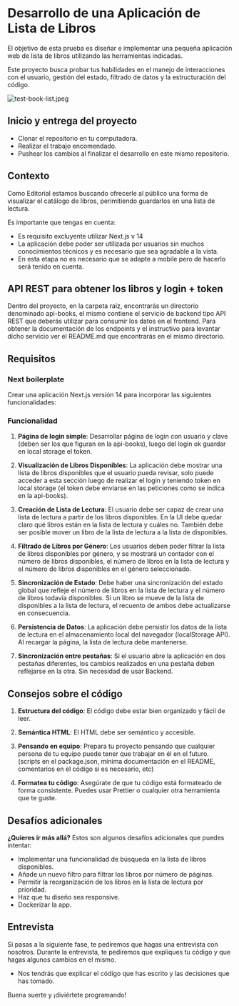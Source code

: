 # Desarrollo de una Aplicación de Lista de Libros

El objetivo de esta prueba es diseñar e implementar una pequeña aplicación web de lista de libros utilizando las herramientas indicadas.
 
Este proyecto busca probar tus habilidades en el manejo de interacciones con el usuario, gestión del estado, filtrado de datos y la estructuración del código.

![test-book-list.jpeg](https://public.smartway.com.ar/images-public/test-book-list.jpeg)

## Inicio y entrega del proyecto

- Clonar el repositorio en tu computadora. 
- Realizar el trabajo encomendado. 
- Pushear los cambios al finalizar el desarrollo en este mismo repositorio. 

## Contexto

Como Editorial estamos buscando ofrecerle al público una forma de visualizar el catálogo de libros, perimitiendo guardarlos en una lista de lectura.

Es importante que tengas en cuenta: 

- Es requisito excluyente utilizar Next.js v 14
- La aplicación debe poder ser utilizada por usuarios sin muchos conocimientos técnicos y es necesario que sea agradable a la vista.
- En esta etapa no es necesario que se adapte a mobile pero de hacerlo será tenido en cuenta. 


## API REST para obtener los libros y login + token

Dentro del proyecto, en la carpeta raíz, encontrarás un directorio denominado api-books, el mismo contiene el servicio de backend tipo API REST que deberás utilizar para consumir los datos en el frontend. Para obtener la documentación de los endpoints y el instructivo para levantar dicho servicio ver el README.md que encontrarás en el mismo directorio. 


## Requisitos

### Next boilerplate

Crear una aplicación Next.js versión 14 para incorporar las siguientes funcionalidades: 


### Funcionalidad

1. **Página de login simple**: Desarrollar página de login con usuario y clave (deben ser los que figuran en la api-books), luego del login ok guardar en local storage el token.

2. **Visualización de Libros Disponibles**: La aplicación debe mostrar una lista de libros disponibles que el usuario pueda revisar, solo puede acceder a esta sección luego de realizar el login y teniendo token en local storage (el token debe enviarse en las peticiones como se indica en la api-books).

3. **Creación de Lista de Lectura**: El usuario debe ser capaz de crear una lista de lectura a partir de los libros disponibles. En la UI debe quedar claro qué libros están en la lista de lectura y cuáles no. También debe ser posible mover un libro de la lista de lectura a la lista de disponibles.

4. **Filtrado de Libros por Género**: Los usuarios deben poder filtrar la lista de libros disponibles por género, y se mostrará un contador con el número de libros disponibles, el número de libros en la lista de lectura y el número de libros disponibles en el género seleccionado.

5. **Sincronización de Estado**: Debe haber una sincronización del estado global que refleje el número de libros en la lista de lectura y el número de libros todavía disponibles. Si un libro se mueve de la lista de disponibles a la lista de lectura, el recuento de ambos debe actualizarse en consecuencia.

6. **Persistencia de Datos**: La aplicación debe persistir los datos de la lista de lectura en el almacenamiento local del navegador (localStorage API). Al recargar la página, la lista de lectura debe mantenerse.

7. **Sincronización entre pestañas**: Si el usuario abre la aplicación en dos pestañas diferentes, los cambios realizados en una pestaña deben reflejarse en la otra. Sin necesidad de usar Backend.


## Consejos sobre el código

1. **Estructura del código**: El código debe estar bien organizado y fácil de leer.

2. **Semántica HTML**: El HTML debe ser semántico y accesible.

3. **Pensando en equipo**: Prepara tu proyecto pensando que cualquier persona de tu equipo puede tener que trabajar en él en el futuro. (scripts en el package.json, mínima documentación en el README, comentarios en el código si es necesario, etc)

4. **Formatea tu código**: Asegúrate de que tu código está formateado de forma consistente. Puedes usar Prettier o cualquier otra herramienta que te guste.


## Desafíos adicionales

**¿Quieres ir más allá?** Estos son algunos desafíos adicionales que puedes intentar:

- Implementar una funcionalidad de búsqueda en la lista de libros disponibles.
- Añade un nuevo filtro para filtrar los libros por número de páginas.
- Permitir la reorganización de los libros en la lista de lectura por prioridad.
- Haz que tu diseño sea responsive.
- Dockerizar la app. 

## Entrevista

Si pasas a la siguiente fase, te pediremos que hagas una entrevista con nosotros. Durante la entrevista, te pediremos que expliques tu código y que hagas algunos cambios en el mismo.

- Nos tendrás que explicar el código que has escrito y las decisiones que has tomado.

Buena suerte y ¡diviértete programando!
